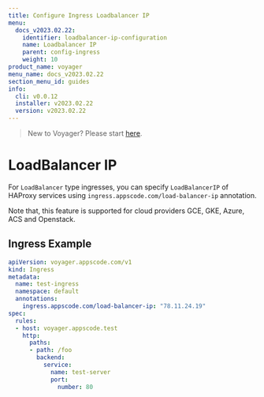 ```yaml
---
title: Configure Ingress Loadbalancer IP
menu:
  docs_v2023.02.22:
    identifier: loadbalancer-ip-configuration
    name: Loadbalancer IP
    parent: config-ingress
    weight: 10
product_name: voyager
menu_name: docs_v2023.02.22
section_menu_id: guides
info:
  cli: v0.0.12
  installer: v2023.02.22
  version: v2023.02.22
---
```


> New to Voyager? Please start [here](/docs/v2023.02.22/concepts/overview).

# LoadBalancer IP

For `LoadBalancer` type ingresses, you can specify `LoadBalancerIP` of HAProxy services using `ingress.appscode.com/load-balancer-ip` annotation.

Note that, this feature is supported for cloud providers GCE, GKE, Azure, ACS and Openstack.

## Ingress Example

```yaml
apiVersion: voyager.appscode.com/v1
kind: Ingress
metadata:
  name: test-ingress
  namespace: default
  annotations:
    ingress.appscode.com/load-balancer-ip: "78.11.24.19"
spec:
  rules:
  - host: voyager.appscode.test
    http:
      paths:
      - path: /foo
        backend:
          service:
            name: test-server
            port:
              number: 80
```